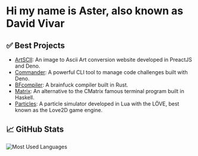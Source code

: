 # Hi my name is Aster, also known as David Vivar

## ✅ Best Projects

- [ArtSCII](https://github.com/4ster-light/ascii-converter): An image to Ascii Art conversion website developed in PreactJS and Deno.
- [Commander](https://github.com/4ster-light/commander): A powerful CLI tool to manage code challenges built with Deno.
- [BFcompiler](https://github.com/4ster-light/bfcompiler): A brainfuck compiler built in Rust.
- [Matrix](https://github.com/4ster-light/matrix): An alternative to the CMatrix famous terminal program built in Haskell.
- [Particles](https://github.com/4ster-light/particles): A particle simulator developed in Lua with the LÖVE, best known as the Love2D game engine.

## 📈 GitHub Stats

<img src="https://github-readme-stats.vercel.app/api/top-langs/?username=4ster-light&layout=compact&card_width=400&hide_border=true&theme=dark" alt="Most Used Languages" />
